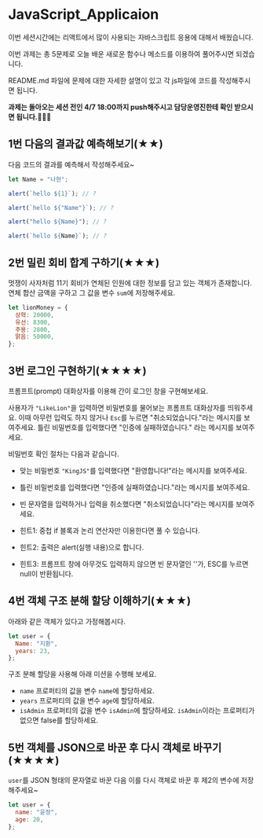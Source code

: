 # JavaScript_Applicaion

이번 세션시간에는 리액트에서 많이 사용되는 자바스크립트 응용에 대해서 배웠습니다.

이번 과제는 총 5문제로 오늘 배운 새로운 함수나 메소드를 이용하여 풀어주시면 되겠습니다.

README.md 파일에 문제에 대한 자세한 설명이 있고 각 js파일에 코드를 작성해주시면 됩니다.

**과제는 돌아오는 세션 전인 4/7 18:00까지 push해주시고 담당운영진한테 확인 받으시면 됩니다.🙆🏻‍♂️**

## 1번 다음의 결과값 예측해보기(★★)

다음 코드의 결과를 예측해서 작성해주세요~

```js
let Name = "나현";

alert(`hello ${1}`); // ?

alert(`hello ${"Name"}`); // ?

alert("hello ${Name}"); // ?

alert(`hello ${Name}`); // ?
```

## 2번 밀린 회비 합계 구하기(★★★)

멋쟁이 사자처럼 11기 회비가 연체된 인원에 대한 정보를 담고 있는 객체가 존재합니다. 연체 합산 금액을 구하고 그 값을 변수 `sum`에 저장해주세요.

```js
let lionMoney = {
  상혁: 20000,
  유선: 8300,
  주용: 2800,
  맑음: 50000,
};
```

## 3번 로그인 구현하기(★★★★)

프롬프트(prompt) 대화상자를 이용해 간이 로그인 창을 구현해보세요.

사용자가 `"LikeLion"`을 입력하면 비밀번호를 물어보는 프롬프트 대화상자를 띄워주세요. 이때 아무런 입력도 하지 않거나 `Esc`를 누르면 "취소되었습니다."라는 메시지를 보여주세요. 틀린 비밀번호를 입력했다면 "인증에 실패하였습니다." 라는 메시지를 보여주세요.

비밀번호 확인 절차는 다음과 같습니다.

- 맞는 비밀번호 `"KingJS"`를 입력했다면 "환영합니다!"라는 메시지를 보여주세요.
- 틀린 비밀번호를 입력했다면 "인증에 실패하였습니다."라는 메시지를 보여주세요.
- 빈 문자열을 입력하거나 입력을 취소했다면 "취소되었습니다"라는 메시지를 보여주세요.

- 힌트1: 중첩 if 블록과 논리 연산자만 이용한다면 풀 수 있습니다.
- 힌트2: 출력은 alert(실행 내용)으로 합니다.
- 힌트3: 프롬프트 창에 아무것도 입력하지 않으면 빈 문자열인 ''가, ESC를 누르면 null이 반환됩니다.

## 4번 객체 구조 분해 할당 이해하기(★★★)

아래와 같은 객체가 있다고 가정해봅시다.

```js
let user = {
  Name: "지환",
  years: 23,
};
```

구조 분해 할당을 사용해 아래 미션을 수행해 보세요.

- `name` 프로퍼티의 값을 변수 `name`에 할당하세요.
- `years` 프로퍼티의 값을 변수 `age`에 할당하세요.
- `isAdmin` 프로퍼티의 값을 변수 `isAdmin`에 할당하세요. `isAdmin`이라는 프로퍼티가 없으면 false를 할당하세요.

## 5번 객체를 JSON으로 바꾼 후 다시 객체로 바꾸기(★★★★)

`user`를 JSON 형태의 문자열로 바꾼 다음 이를 다시 객체로 바꾼 후 제2의 변수에 저장해주세요~

```js
let user = {
  name: "윤정",
  age: 20,
};

```
